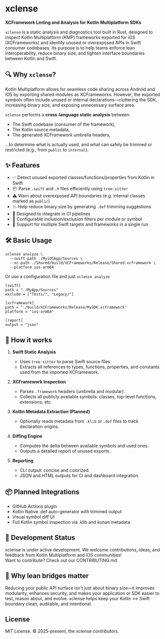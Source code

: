 # xclense

**XCFramework Linting and Analysis for Kotlin Multiplatform SDKs**

`xclense` is a static analysis and diagnostics tool built in Rust, designed to inspect Kotlin Multiplatform (KMP) frameworks exported for iOS (XCFrameworks) and identify unused or overexposed APIs in Swift consumer codebases. Its purpose is to help teams enforce lean interoperability, reduce binary size, and tighten interface boundaries between Kotlin and Swift.

## 🔍 Why `xclense`?

Kotlin Multiplatform allows for seamless code sharing across Android and iOS by exporting shared modules as XCFrameworks. However, the exported symbols often include unused or internal declarations—cluttering the SDK, increasing binary size, and exposing unnecessary surface area.

`xclense` performs a **cross-language static analysis** between:
- The Swift codebase (consumer of the framework),
- The Kotlin source metadata,
- The generated XCFramework umbrella headers,

...to determine what is actually used, and what can safely be trimmed or restricted (e.g., from `public` to `internal`).

## ✨ Features

- ✅ Detect unused exported classes/functions/properties from Kotlin in Swift
- 📦 Parse `.swift` and `.h` files efficiently using `tree-sitter`
- ⚠️ Warn about overexposed API boundaries (e.g. internal classes marked as `public`)
- 📉 Help reduce binary size by generating `.def` trimming suggestions
- 🧪 Designed to integrate in CI pipelines
- 🔧 Configurable inclusion/exclusion filters per module or symbol
- 📂 Support for multiple Swift targets and frameworks in a single run

## 🛠️ Basic Usage

```shell
xclense analyze \
  --swift-path ./MyiOSApp/Sources \
  --xc-path ./Shared/build/XCFrameworks/Release/Shared.xcframework \
  --platform ios-arm64
```

Or use a configuration file and just `xclense analyze`

```shell
[swift]
path = "./MyApp/Sources"
exclude = ["Tests/", "Legacy/"]

[xcframework]
path = "./build/XCFrameworks/Release/MySDK.xcframework"
platform = "ios-arm64"

[report]
output = "json"
```

## 🧠 How it works

1. **Swift Static Analysis**
    - Uses `tree-sitter` to parse Swift source files.
    - Extracts all references to types, functions, properties, and constants used from the imported XCFramework.

2. **XCFramework Inspection**
    - Parses `.framework` headers (umbrella and modular).
    - Collects all publicly available symbols: classes, top-level functions, extensions, etc.

3. **Kotlin Metadata Extraction (Planned)**
    - Optionally reads metadata from `.klib` or `.def` files to track declaration origins.

4. **Diffing Engine**
    - Computes the delta between available symbols and used ones.
    - Outputs a detailed report of unused exports.

5. **Reporting**
    - CLI output: concise and colorized.
    - JSON and HTML outputs for CI and dashboard integration.

## 📦 Planned Integrations

* GitHub Actions plugin
* Kotlin Native .def auto-generator with trimmed output
* Visual symbol diff UI
* Full Kotlin symbol inspection via .klib and konan metadata

## 🧪 Development Status

xclense is under active development. We welcome contributions, ideas, and feedback from Kotlin Multiplatform and iOS communities!\
Want to contribute? Check out our CONTRIBUTING.md

## 🧼 Why lean bridges matter

Reducing your public API surface isn't just about binary size—it improves modularity, enhances security, and makes your application or SDK easier to test, reason about, and evolve. xclense helps keep your Kotlin ↔ Swift boundary clean, auditable, and intentional.

## License

MIT License. © 2025-present, the xclense contributors.